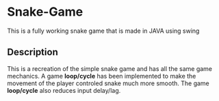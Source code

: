 # Snake-Game
This is a fully working snake game that is made in JAVA using swing

## Description
This is a recreation of the simple snake game and has all the same game mechanics. A game **loop/cycle** has been implemented to make the movement of the player controled snake much more smooth. The game **loop/cycle** also reduces input delay/lag.
